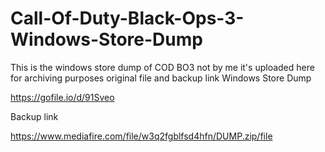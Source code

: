 # Call-Of-Duty-Black-Ops-3-Windows-Store-Dump
This is the windows store dump of COD BO3 not by me it's uploaded here for archiving purposes
original file and backup link
Windows Store Dump

https://gofile.io/d/91Sveo

Backup link

https://www.mediafire.com/file/w3q2fgblfsd4hfn/DUMP.zip/file
